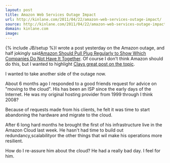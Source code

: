 ```yaml
---
layout: post
title: Amazon Web Services Outage Impact
url: http://kinlane.com/2011/04/22/amazon-web-services-outage-impact/
source: http://kinlane.com/2011/04/22/amazon-web-services-outage-impact/
domain: kinlane.com
image: 
---
```

{% include JB/setup %}I wrote a post yesterday on the Amazon outage, and half jokingly said<a title="Amazon should pull the plug regularly to show which companies do not have it together." href="http://www.kinlane.com/2011/04/amazon-should-pull-plug-regularly-to-show-which-companies-do-not-have-it-together/">Amazon Should Pull Plug Regularly to Show Which Companies Do Not Have It Together</a>. Of course I don't think Amazon should do this, but I wanted to highlight <a title="Clay Loveless post on Amazon Cloud Computing" href="http://claylo.com/post/4817029650/where-there-are-clouds-it-sometimes-rains">Clays great post on the topic</a>.<p></p>
I wanted to take another side of the outage now.<p></p>
About 6 months ago I responded to a good friends request for advice on "moving to the cloud". His has been an ISP since the early days of the Internet.  He was my original hosting provider from 1999 through I think 2008?<p></p>
Because of requests made from his clients, he felt it was time to start abandoning the hardware and migrate to the cloud.<p></p>
After 6 long hard months he brought the first of his infrastructure live in the Amazon Cloud last week. He hasn't had time to build out redundancy,scalabilityor the other things that wil make his operations more resilient.<p></p>
How do I re-assure him about the cloud?  He had a really bad day. I feel for him.